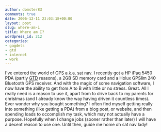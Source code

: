 ```yaml
---
author: domster83
comments: true
date: 2006-12-11 23:03:18+00:00
layout: post
slug: where-am-i
title: Where am I?
wordpress_id: 212
categories:
- gagdets
- gtd
- internet
- work
---
```


I've entered the world of GPS a.k.a. sat nav. I recently got a HP iPaq 5450 PDA (partly [GTD](http://www.davidco.com) reasons), a 2GB SD memory card and a Holux GPSlim 240 Bluetooth GPS receiver. And with the magic of some navigation software, I now have the ability to get from A to B with little or no stress. Great. All I really need is a reason to use it, apart from to drive back to my parents for christmas (and I already know the way having driven it countless times).
Ever wonder why you bought something? I often find myself getting really into something (like getting a PDA) from a blog post, or website, and then spending loads to occomplish my task, which may not actually have a purpose. Hopefully when I change jobs (sooner rather than later) I will have a decent reason to use one. Until then, guide me home oh sat nav lady!
